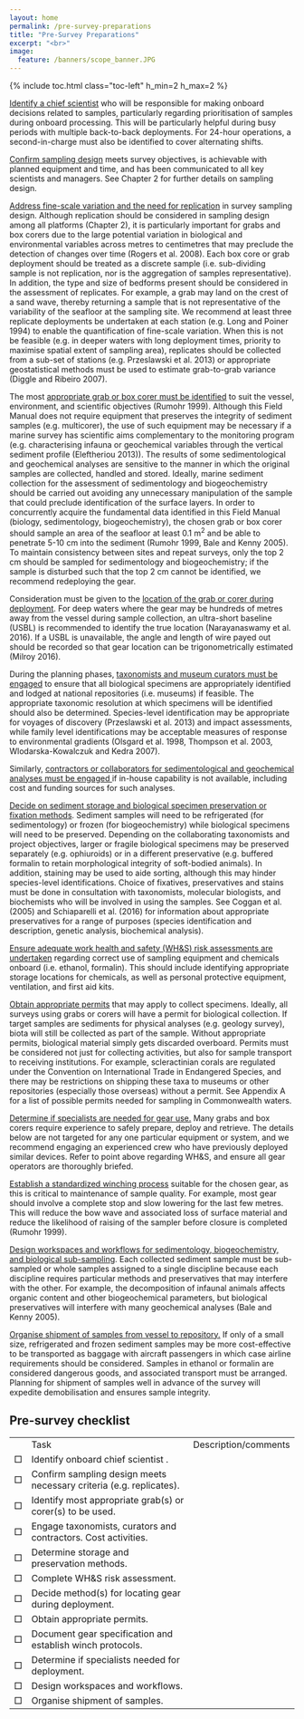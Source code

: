 ```yaml
---
layout: home
permalink: /pre-survey-preparations
title: "Pre-Survey Preparations"
excerpt: "<br>"
image:
  feature: /banners/scope_banner.JPG
---
```

{% include toc.html class="toc-left" h_min=2 h_max=2 %}

<span style="text-decoration:underline;">Identify a chief scientist</span> who will be responsible for making onboard decisions related to samples, particularly regarding prioritisation of samples during onboard processing. This will be particularly helpful during busy periods with multiple back-to-back deployments. For 24-hour operations, a second-in-charge must also be identified to cover alternating shifts.

<span style="text-decoration:underline;">Confirm sampling design</span> meets survey objectives, is achievable with planned equipment and time, and has been communicated to all key scientists and managers. See Chapter 2 for further details on sampling design.

<span style="text-decoration:underline;">Address fine-scale variation and the need for replication</span> in survey sampling design. Although replication should be considered in sampling design among all platforms (Chapter 2), it is particularly important for grabs and box corers due to the large potential variation in biological and environmental variables across metres to centimetres that may preclude the detection of changes over time (Rogers et al. 2008). Each box core or grab deployment should be treated as a discrete sample (i.e. sub-dividing sample is not replication, nor is the aggregation of samples representative).  In addition, the type and size of bedforms present should be considered in the assessment of replicates. For example, a grab may land on the crest of a sand wave, thereby returning a sample that is not representative of the variability of the seafloor at the sampling site. We recommend at least three replicate deployments be undertaken at each station (e.g. Long and Poiner 1994) to enable the quantification of fine-scale variation. When this is not be feasible (e.g. in deeper waters with long deployment times, priority to maximise spatial extent of sampling area), replicates should be collected from a sub-set of stations (e.g. Przeslawski et al. 2013) or appropriate geostatistical methods must be used to estimate grab-to-grab variance (Diggle and Ribeiro 2007).

The most <span style="text-decoration:underline;">appropriate grab or box corer must be identified</span> to suit the vessel, environment, and scientific objectives (Rumohr 1999). Although this Field Manual does not require equipment that preserves the integrity of sediment samples (e.g. multicorer), the use of such equipment may be necessary if a marine survey has scientific aims complementary to the monitoring program (e.g.  characterising infauna or geochemical variables through the vertical sediment profile (Eleftheriou 2013)). The results of some sedimentological and geochemical analyses are sensitive to the manner in which the original samples are collected, handled and stored.  Ideally, marine sediment collection for the assessment of sedimentology and biogeochemistry should be carried out avoiding any unnecessary manipulation of the sample that could preclude identification of the surface layers.  In order to concurrently acquire the fundamental data identified in this Field Manual (biology, sedimentology, biogeochemistry), the chosen grab or box corer should sample an area of the seafloor at least 0.1 m<sup>2</sup> and be able to penetrate 5-10 cm into the sediment (Rumohr 1999, Bale and Kenny 2005). To maintain consistency between sites and repeat surveys, only the top 2 cm should be sampled for sedimentology and biogeochemistry; if the sample is disturbed such that the top 2 cm cannot be identified, we recommend redeploying the gear. 

Consideration must be given to the <span style="text-decoration:underline;">location of the grab or corer during deployment</span>. For deep waters where the gear may be hundreds of metres away from the vessel during sample collection, an ultra-short baseline (USBL) is recommended to identify the true location (Narayanaswamy et al. 2016). If a USBL is unavailable, the angle and length of wire payed out should be recorded so that gear location can be trigonometrically estimated (Milroy 2016).

During the planning phases, <span style="text-decoration:underline;">taxonomists and museum curators must be engaged</span> to ensure that all biological specimens are appropriately identified and lodged at national repositories (i.e. museums) if feasible. The appropriate taxonomic resolution at which specimens will be identified should also be determined. Species-level identification may be appropriate for voyages of discovery (Przeslawski et al. 2013) and impact assessments, while family level identifications may be acceptable measures of response to environmental gradients (Olsgard et al. 1998, Thompson et al. 2003, Wlodarska-Kowalczuk and Kedra 2007).

Similarly, <span style="text-decoration:underline;">contractors or collaborators for sedimentological and geochemical analyses must be engaged </span>if in-house capability is not available, including cost and funding sources for such analyses. 

<span style="text-decoration:underline;">Decide on sediment storage and biological specimen preservation or fixation methods</span>. Sediment samples will need to be refrigerated (for sedimentology) or frozen (for biogeochemistry) while biological specimens will need to be preserved. Depending on the collaborating taxonomists and project objectives, larger or fragile biological specimens may be preserved separately (e.g. ophiuroids) or in a different preservative (e.g. buffered formalin to retain morphological integrity of soft-bodied animals). In addition, staining may be used to aide sorting, although this may hinder species-level identifications. Choice of fixatives, preservatives and stains must be done in consultation with taxonomists, molecular biologists, and biochemists who will be involved in using the samples. See Coggan et al. (2005) and Schiaparelli et al. (2016) for information about appropriate preservatives for a range of purposes (species identification and description, genetic analysis, biochemical analysis). 

<span style="text-decoration:underline;">Ensure adequate work health and safety (WH&S) risk assessments are undertaken</span> regarding correct use of sampling equipment and chemicals onboard (i.e. ethanol, formalin). This should include identifying appropriate storage locations for chemicals, as well as personal protective equipment, ventilation, and first aid kits.

<span style="text-decoration:underline;">Obtain appropriate permits</span> that may apply to collect specimens. Ideally, all surveys using grabs or corers will have a permit for biological collection. If target samples are sediments for physical analyses (e.g. geology survey), biota will still be collected as part of the sample. Without appropriate permits, biological material simply gets discarded overboard. Permits must be considered not just for collecting activities, but also for sample transport to receiving institutions. For example, scleractinian corals are regulated under the Convention on International Trade in Endangered Species, and there may be restrictions on shipping these taxa to museums or other repositories (especially those overseas) without a permit. See Appendix A for a list of possible permits needed for sampling in Commonwealth waters.

	

<span style="text-decoration:underline;">Determine if specialists are needed for gear use.</span> Many grabs and box corers require experience to safely prepare, deploy and retrieve. The details below are not targeted for any one particular equipment or system, and we recommend engaging an experienced crew who have previously deployed similar devices. Refer to point above regarding WH&S, and ensure all gear operators are thoroughly briefed. 

<span style="text-decoration:underline;">Establish a standardized winching process</span> suitable for the chosen gear, as this is critical to maintenance of sample quality. For example, most gear should involve a complete stop and slow lowering for the last few metres. This will reduce the bow wave and associated loss of surface material and reduce the likelihood of raising of the sampler before closure is completed (Rumohr 1999). 

<span style="text-decoration:underline;">Design workspaces and workflows for sedimentology, biogeochemistry, and biological sub-sampling</span>. Each collected sediment sample must be sub-sampled or whole samples assigned to a single discipline because each discipline requires particular methods and preservatives that may interfere with the other. For example, the decomposition of infaunal animals affects organic content and other biogeochemical parameters, but biological preservatives will interfere with many geochemical analyses (Bale and Kenny 2005). 

<span style="text-decoration:underline;">Organise shipment of samples from vessel to repository.</span> If only of a small size, refrigerated and frozen sediment samples may be more cost-effective to be transported as baggage with aircraft passengers in which case airline requirements should be considered. Samples in ethanol or formalin are considered dangerous goods, and associated transport must be arranged. Planning for shipment of samples well in advance of the survey will expedite demobilisation and ensures sample integrity.

## Pre-survey checklist


<table>
  <tr>
   <td>
   </td>
   <td>Task
   </td>
   <td>Description/comments
   </td>
  </tr>
  <tr>
   <td>□
   </td>
   <td>Identify onboard chief scientist .
   </td>
   <td>
   </td>
  </tr>
  <tr>
   <td>□
   </td>
   <td>Confirm sampling design meets necessary criteria (e.g. replicates).
   </td>
   <td>
   </td>
  </tr>
  <tr>
   <td>□
   </td>
   <td>Identify most appropriate grab(s) or corer(s) to be used.
   </td>
   <td>
   </td>
  </tr>
  <tr>
   <td>□
   </td>
   <td>Engage taxonomists, curators and contractors. Cost activities.
   </td>
   <td>
   </td>
  </tr>
  <tr>
   <td>□
   </td>
   <td>Determine storage and preservation methods. 
   </td>
   <td>
   </td>
  </tr>
  <tr>
   <td>□
   </td>
   <td>Complete WH&S risk assessment.
   </td>
   <td>
   </td>
  </tr>
  <tr>
   <td>□
   </td>
   <td>Decide method(s) for locating gear during deployment.
   </td>
   <td>
   </td>
  </tr>
  <tr>
   <td>□
   </td>
   <td>Obtain appropriate permits.
   </td>
   <td>
   </td>
  </tr>
  <tr>
   <td>□
   </td>
   <td>Document gear specification and establish winch protocols.
   </td>
   <td>
   </td>
  </tr>
  <tr>
   <td>□
   </td>
   <td>Determine if specialists needed for deployment.
   </td>
   <td>
   </td>
  </tr>
  <tr>
   <td>□
   </td>
   <td>Design workspaces and workflows.
   </td>
   <td>
   </td>
  </tr>
  <tr>
   <td>□
   </td>
   <td>Organise shipment of samples.
   </td>
   <td>
   </td>
  </tr>
</table>



